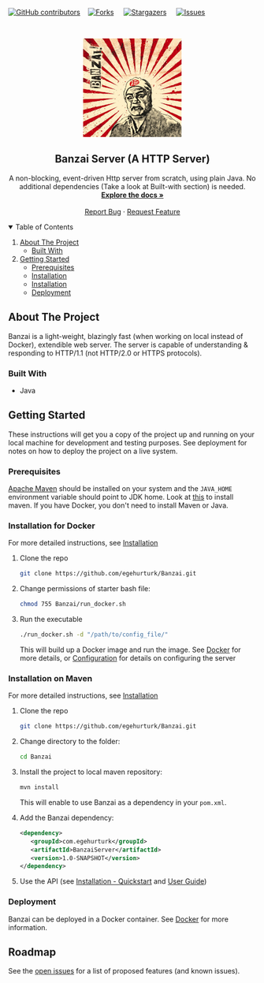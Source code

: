 <!--
*** lahmacun ~ eren menges
***
***
*** To avoid retyping too much info. Do a search and replace for the following:
*** github_username, repo_name, twitter_handle, email, project_title, project_description
-->



<!-- PROJECT SHIELDS -->
<!--
*** I'm using markdown "reference style" links for readability.
*** Reference links are enclosed in brackets [ ] instead of parentheses ( ).
*** See the bottom of this document for the declaration of the reference variables
*** for contributors-url, forks-url, etc. This is an optional, concise syntax you may use.
*** https://www.markdownguide.org/basic-syntax/#reference-style-links
-->
[![GitHub contributors](https://img.shields.io/github/contributors/egehurturk/HttpServer)](https://GitHub.com/egehurturk/HttpServer/graphs/contributors/)&nbsp;&nbsp;&nbsp;
[![Forks](https://img.shields.io/github/forks/egehurturk/HttpServer?style=social&label=Fork&maxAge=2592000)](https://GitHub.com/egehurturk/HttpServer/network/)
&nbsp;&nbsp;&nbsp;
[![Stargazers](https://img.shields.io/github/stars/egehurturk/HttpServer?style=social&label=Star&maxAge=2592000)](https://GitHub.com/egehurturk/HttpServer/stargazers/)
&nbsp;&nbsp;&nbsp;
[![Issues](https://img.shields.io/github/issues/egehurturk/HttpServer)](https://GitHub.com/egehurturk/HttpServer/issues/)
&nbsp;&nbsp;&nbsp;



<!-- PROJECT LOGO

-->



<!-- TABLE OF CONTENTS 
<details open="open">
  <summary><h2>Table of Contents</h2></summary>
  <ol>
    <li>
      <a href="#about-the-project">About The Project</a>
      <ul>
        <li><a href="#built-with">Built With</a></li>
      </ul>
    </li>
    <li>
      <a href="#getting-started">Getting Started</a>
      <ul>
        <li><a href="#prerequisites">Prerequisites</a></li>
        <li><a href="#installation">Installation</a></li>
        <li><a href="#configuration">Installation</a></li>
        <li><a href="#deployment">Deployment</a></li>
      </ul>
    </li>
  </ol>
</details>
-->

<!-- PROJECT LOGO -->
<br>
<p align="center">

   <a href="https://github.com/egehurturk/Banzai">
    <img src="external/banzai.jpg" alt="Banzai Logo" width="200" height="200">
  </a>
  <h2 align="center">Banzai Server (A HTTP Server)</h3>

  <p align="center">
    A non-blocking, event-driven Http server from scratch, using plain Java. No additional dependencies (Take a look at  Built-with section) is needed. 
    <br />
    <a href="https://github.com/egehurturk/Banzai/tree/main/docs"><strong>Explore the docs »</strong></a>
    <br />
    <br />
    <a href="https://github.com/egehurturk/Banzai/issues">Report Bug</a>
    ·
    <a href="https://github.com/egehurturk/Banzai/issues">Request Feature</a>
  </p>
</p>



<!-- TABLE OF CONTENTS -->
<details open="open">
  <summary>Table of Contents</summary>
  <ol>
    <li>
      <a href="#about-the-project">About The Project</a>
      <ul>
        <li><a href="#built-with">Built With</a></li>
      </ul>
    </li>
    <li>
      <a href="#getting-started">Getting Started</a>
      <ul>
        <li><a href="#prerequisites">Prerequisites</a></li>
        <li><a href="#installation">Installation</a></li>
        <li><a href="#configuration">Installation</a></li>
        <li><a href="#deployment">Deployment</a></li>
      </ul>
    </li>
  </ol>
</details>





<!-- ABOUT THE PROJECT -->
## About The Project
Banzai is a light-weight, blazingly fast (when working on local instead of Docker), extendible web server. The server is capable of understanding & responding to HTTP/1.1 (not HTTP/2.0 or HTTPS protocols). 


### Built With

* Java


<!-- GETTING STARTED -->
## Getting Started


These instructions will get you a copy of the project up and running on your local machine for development and testing purposes. See deployment for notes on how to deploy the project on a live system.


### Prerequisites

[Apache Maven](https://github.com/apache/maven) should be installed on your system and the `JAVA_HOME` environment variable should point to JDK home. Look at [this](https://maven.apache.org/install.html) to install maven. If you have Docker, you don't need to install Maven or Java.


### Installation for Docker
For more detailed instructions, see [Installation](docs/Installation%20and%20Quickstart.md)

1. Clone the repo
   ```sh
   git clone https://github.com/egehurturk/Banzai.git
   ```
2. Change permissions of starter bash file:
    ```sh
    chmod 755 Banzai/run_docker.sh
    ```

3. Run the executable
   ```sh
   ./run_docker.sh -d "/path/to/config_file/"
   ```
   This will build up a Docker image and run the image. 
   See [Docker](docs/Docker.md) for more details, or [Configuration](docs/Configuration.md) for details on configuring the server
   
### Installation on Maven
For more detailed instructions, see [Installation](docs/Installation%20and%20Quickstart.md)
1. Clone the repo
   ```sh
   git clone https://github.com/egehurturk/Banzai.git
   ```
2. Change directory to the folder:
    ```sh
    cd Banzai
    ```

3. Install the project to local maven repository:
   ```sh
   mvn install 
   ```
   This will enable to use Banzai as a dependency in your `pom.xml`. 
4. Add the Banzai dependency:
   ```xml
   <dependency>
      <groupId>com.egehurturk</groupId>
      <artifactId>BanzaiServer</artifactId>
      <version>1.0-SNAPSHOT</version>
   </dependency>
   ```
5.  Use the API (see [Installation - Quickstart](docs/Installation%20and%20Quickstart.md) and [User Guide](docs/User-Guide.md))
### Deployment
Banzai can be deployed in a Docker container. See [Docker](docs/Docker.md) for more information.

<!-- ROADMAP -->
## Roadmap

See the [open issues](https://github.com/egehurturk/HttpServer/issues) for a list of proposed features (and known issues).


